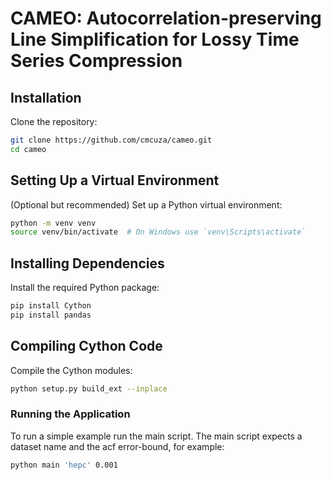 # CAMEO: Autocorrelation-preserving Line Simplification for Lossy Time Series Compression 

## Installation

Clone the repository:

```bash
git clone https://github.com/cmcuza/cameo.git
cd cameo
```

## Setting Up a Virtual Environment
(Optional but recommended) Set up a Python virtual environment:

```bash
python -m venv venv
source venv/bin/activate  # On Windows use `venv\Scripts\activate`
```
## Installing Dependencies

Install the required Python package:
```bash
pip install Cython
pip install pandas
```

## Compiling Cython Code

Compile the Cython modules:

```bash
python setup.py build_ext --inplace
```

### Running the Application

To run a simple example run the main script. The main script expects a dataset name and the acf error-bound, for example:

```bash
python main 'hepc' 0.001
```






